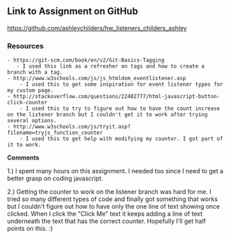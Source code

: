 ## Link to Assignment on GitHub
https://github.com/ashleychilders/hw_listeners_childers_ashley


### Resources

    - https://git-scm.com/book/en/v2/Git-Basics-Tagging
       - I used this link as a refresher on tags and how to create a branch with a tag.
    - http://www.w3schools.com/js/js_htmldom_eventlistener.asp
        - I used this to get some inspiration for event listener types for my custom page.
    - http://stackoverflow.com/questions/22402777/html-javascript-button-click-counter
        - I used this to try to figure out how to have the count increase on the listener branch but I couldn't get it to work after trying several options.
    - http://www.w3schools.com/js/tryit.asp?filename=tryjs_function_counter
        - I used this to get help with modifying my counter. I got part of it to work.

**Comments**

1.) I spent many hours on this assignment. I needed too since I need to get a better grasp on coding javascript.

2.) Getting the counter to work on the listener branch was hard for me. I tried so many different types of code and finally got something that works but I couldn't figure out how to have only the one line of text showing once clicked. When I click the "Click Me" text it keeps adding a line of text underneath the text that has the correct counter. Hopefully I'll get half points on this. :)
